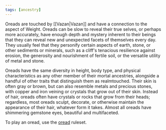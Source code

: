 ```yaml
---
tags: [ancestry]
---
```


Oreads are touched by [[Vazan|Vazan]] and have a connection to the aspect of Weight. Oreads can be slow to reveal their true selves, or perhaps more accurately, have enough depth and mystery inherent to their beings that they can reveal new and unexpected facets of themselves every day. They usually feel that they personify certain aspects of earth, stone, or other sediments or minerals, such as a cliff's tenacious resilience against erosion, the generosity and nourishment of fertile soil, or the versatile utility of metal and stone.

Oreads have the same diversity in height, body type, and physical characteristics as any other member of their mortal ancestries, alongside a handful of other traits that distinguish them as realmtouched. Their skin is often gray or brown, but can also resemble metals and precious stones, with copper and iron veining or crystals that grow out of their skin. Instead of hair, oreads often have crystals or rocks that grow from their heads; regardless, most oreads sculpt, decorate, or otherwise maintain the appearance of their hair, whatever form it takes. Almost all oreads have shimmering gemstone eyes, beautiful and multifaceted.

To play an oread, use the [oread](https://2e.aonprd.com/Ancestries.aspx?ID=34) ruleset.
